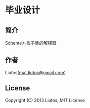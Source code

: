 # 毕业设计

## 简介

Scheme方言子集的解释器

## 作者

Liutos(<mat.liutos@gmail.com>)

## License

Copyright (C) 2013 Liutos, MIT License

